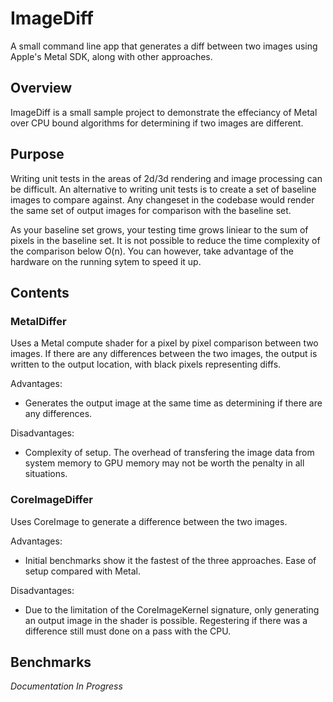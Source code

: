 # ImageDiff
A small command line app that generates a diff between two images using Apple's Metal SDK, along with other approaches.

## Overview
ImageDiff is a small sample project to demonstrate the effeciancy of Metal over CPU bound algorithms for determining if two images are different.

## Purpose
Writing unit tests in the areas of 2d/3d rendering and image processing can be difficult. An alternative to writing unit tests is to create a set of baseline images to compare against. Any changeset in the codebase would render the same set of output images for comparison with the baseline set.

As your baseline set grows, your testing time grows liniear to the sum of pixels in the baseline set. It is not possible to reduce the time complexity of the comparison below O(n). You can however, take advantage of the hardware on the running sytem to speed it up.

## Contents
### MetalDiffer
Uses a Metal compute shader for a pixel by pixel comparison between two images. If there are any differences between the two images, the output is written to the output location, with black pixels representing diffs.

Advantages:  
- Generates the output image at the same time as determining if there are any differences.  

Disadvantages:  
- Complexity of setup. The overhead of transfering the image data from system memory to GPU memory may not be worth the penalty in all situations.

### CoreImageDiffer
Uses CoreImage to generate a difference between the two images.

Advantages:
- Initial benchmarks show it the fastest of the three approaches. Ease of setup compared with Metal.

Disadvantages:
- Due to the limitation of the CoreImageKernel signature, only generating an output image in the shader is possible. Regestering if there was a difference still must done on a pass with the CPU.

## Benchmarks
*Documentation In Progress*
